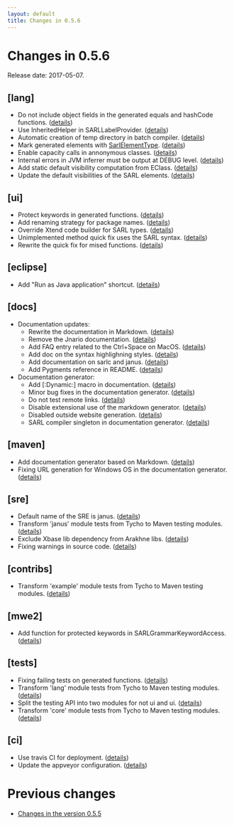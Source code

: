 ```yaml
---
layout: default
title: Changes in 0.5.6
---
```


# Changes in 0.5.6

Release date: 2017-05-07.

## [lang]
* Do not include object fields in the generated equals and hashCode functions. ([details](http://github.com/sarl/sarl/commit/5923629621314412b10d640068b7c4fb511b6a28))
* Use InheritedHelper in SARLLabelProvider. ([details](http://github.com/sarl/sarl/commit/98f656783ee9b6241b25acca7151ed4595aa32e3))
* Automatic creation of temp directory in batch compiler. ([details](http://github.com/sarl/sarl/commit/b55a7992492f6078f013b1d24acedb068d50a6a9))
* Mark generated elements with [SarlElementType](http://github.com/SarlElementType). ([details](http://github.com/sarl/sarl/commit/75efec9660f7fbaa6d9d44e2e605e0c601ed0b8b))
* Enable capacity calls in annonymous classes. ([details](http://github.com/sarl/sarl/commit/e6103743b06799e3cca6b0cf0d1564907b549ea2))
* Internal errors in JVM inferrer must be output at DEBUG level. ([details](http://github.com/sarl/sarl/commit/d486178d51da64a39c360d9a5d9ad54efbec021f))
* Add static default visibility computation from EClass. ([details](http://github.com/sarl/sarl/commit/4bc7c3efd4002cafa1fb549d7d520f2eedfda658))
* Update the default visibilities of the SARL elements. ([details](http://github.com/sarl/sarl/commit/c96662db341cafeaa3fdb5c6bf90abc9cb5f2a2c))

## [ui]
* Protect keywords in generated functions. ([details](http://github.com/sarl/sarl/commit/84ef43d3eb94f9b0243935eaf07c3754f39cabba))
* Add renaming strategy for package names. ([details](http://github.com/sarl/sarl/commit/dc796a77832f37b0da270b5ded450ccdc3f23683))
* Override Xtend code builder for SARL types. ([details](http://github.com/sarl/sarl/commit/cb4aa774f2ed3062e5af1532117725f2faa15786))
* Unimplemented method quick fix uses the SARL syntax. ([details](http://github.com/sarl/sarl/commit/e3573f2bfbc6a8e9b9dc37bbf0bba889156f13d5))
* Rewrite the quick fix for mised functions. ([details](http://github.com/sarl/sarl/commit/d881035c4096f9fe7ec417eb80e8bd51b4e14971))

## [eclipse]
* Add "Run as Java application" shortcut. ([details](http://github.com/sarl/sarl/commit/cb943937aeb30dd97cb4bf3457054f6eff65319a))

## [docs]
* Documentation updates:
  * Rewrite the documentation in Markdown. ([details](http://github.com/sarl/sarl/commit/8353937ca46c37ddc69da734511a0b75a5270837))
  * Remove the Jnario documentation. ([details](http://github.com/sarl/sarl/commit/2e3e2d9960bb1274597c7c69788383a7c94d2ce9))
  * Add FAQ entry related to the Ctrl+Space on MacOS. ([details](http://github.com/sarl/sarl/commit/d2f93068c04cab40b0654ff16135ea0783acea62))
  * Add doc on the syntax highlighning styles. ([details](http://github.com/sarl/sarl/commit/0ad063f25987588f216bee9d09ee61bfdd9a843c))
  * Add documentation on sarlc and janus. ([details](http://github.com/sarl/sarl/commit/ea7fe86972b4478d824d385fe28ffa6de81fb6f6))
  * Add Pygments reference in README. ([details](http://github.com/sarl/sarl/commit/eeb032db3ec4abf77c572df0fc7b41c7526a844a))
* Documentation generator:
  * Add [:Dynamic:] macro in documentation. ([details](http://github.com/sarl/sarl/commit/a6c3a0e1975c480be8b4571c6c91f0f07a33265b))
  * Minor bug fixes in the documentation generator. ([details](http://github.com/sarl/sarl/commit/293598886ef943e5dc7279ff20dff734cbb0d9ff))
  * Do not test remote links. ([details](http://github.com/sarl/sarl/commit/a1e8360f6d7340ae9c4e9b7564866a66361884aa))
  * Disable extensional use of the markdown generator. ([details](http://github.com/sarl/sarl/commit/40fb633f93b8f6db730d383615bd89681d056695))
  * Disabled outside website generation. ([details](http://github.com/sarl/sarl/commit/d170779d4731fed5f28f3b9661b1c1e8beadc591))
  * SARL compiler singleton in documentation generator. ([details](http://github.com/sarl/sarl/commit/79f5dd7f6b838512f020eab5207d872538b423e8))

## [maven]
* Add documentation generator based on Markdown. ([details](http://github.com/sarl/sarl/commit/cae823d94d616922b6a842268ad0bdca3c3d162b))
* Fixing URL generation for Windows OS in the documentation generator. ([details](http://github.com/sarl/sarl/commit/a72b58c89bda6904af0fcc375966335f90ed912a))

## [sre]
* Default name of the SRE is janus. ([details](http://github.com/sarl/sarl/commit/2e014d9d37c1d3b9f0be34c437daadf1988d9a1c))
* Transform 'janus' module tests from Tycho to Maven testing modules. ([details](http://github.com/sarl/sarl/commit/4a54eed6f09784483ee36725f6ee64b18bcc6f4e))
* Exclude Xbase lib dependency from Arakhne libs. ([details](http://github.com/sarl/sarl/commit/2bfe1c3c3d11a491825a5404197808c4cbc19004))
* Fixing warnings in source code. ([details](http://github.com/sarl/sarl/commit/6831dc1f3419d766ba68d6e234706b4d47768038))

## [contribs]
* Transform 'example' module tests from Tycho to Maven testing modules. ([details](http://github.com/sarl/sarl/commit/8e9b07dd6c66787507a22a049f9100a43a2932b1))

## [mwe2]
* Add function for protected keywords in SARLGrammarKeywordAccess. ([details](http://github.com/sarl/sarl/commit/280a82f63e52d439790a7847117bb70bffc1c412))

## [tests]
* Fixing failing tests on generated functions. ([details](http://github.com/sarl/sarl/commit/6fa5225b25d7c54363ae736aab0f6f33ab075490))
* Transform 'lang' module tests from Tycho to Maven testing modules. ([details](http://github.com/sarl/sarl/commit/a5408a8b6dba561b4dfa98adb794f8a59c1746cd))
* Split the testing API into two modules for not ui and ui. ([details](http://github.com/sarl/sarl/commit/bfc40d7bb9ba2ba9ebe7bb9c32445c942f54bc5a))
* Transform 'core' module tests from Tycho to Maven testing modules. ([details](http://github.com/sarl/sarl/commit/d24782326250f8dc053f0ef7f1ea641c49d04b9d))

## [ci]
* Use travis CI for deployment. ([details](http://github.com/sarl/sarl/commit/0a36ac213da3187f7ef26deb3aa5788463b01cc1))
* Update the appveyor configuration. ([details](http://github.com/sarl/sarl/commit/fd46cdd9f587beb94e210fa8946e026ffa7aabe1))


# Previous changes

* [Changes in the version 0.5.5](./changes_0.5.5.html)

